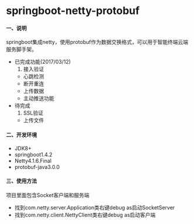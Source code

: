 # springboot-netty-protobuf

#### 一、说明
springboot集成netty，使用protobuf作为数据交换格式，可以用于智能终端云端服务脚手架。

- 已完成功能(2017/03/12)
	1. 接入验证
	- 心跳检测
	- 断开重连
	- 上传数据
	- 主动推送功能
- 待完成
	1. SSL验证
	- 上传文件

#### 二、开发环境
- JDK8+
- springboot1.4.2
- Netty4.1.6.Final
- protobuf-java3.0.0


#### 三、使用方法
项目里面包含Socket客户端和服务端
- 找到com.netty.server.Application类右键debug as启动SocketServer
- 找到com.netty.client.NettyClient类右键debug as启动客户端
